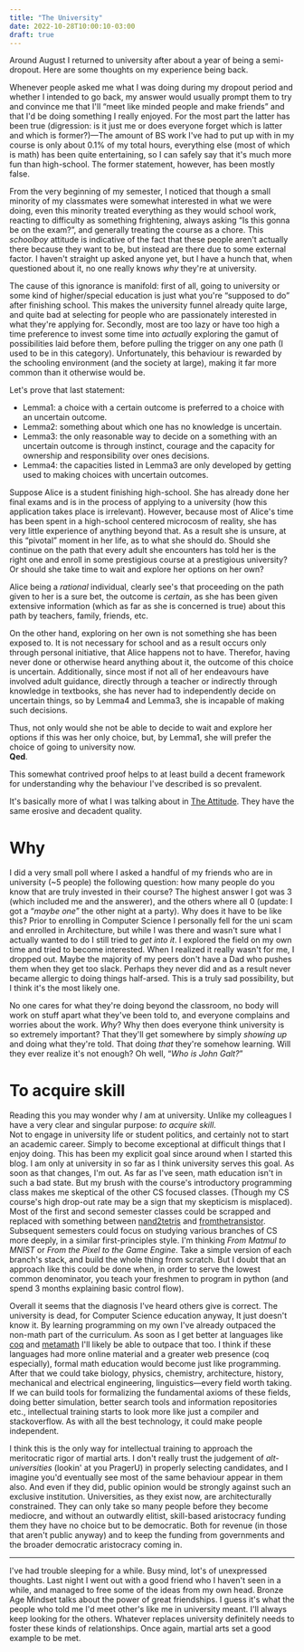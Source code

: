 ```yaml
---
title: "The University"
date: 2022-10-28T10:00:10-03:00
draft: true
---
```


Around August I returned to university after about a year of being a
semi-dropout. Here are some thoughts on my experience being back.

Whenever people asked me what I was doing during my dropout
period and whether I intended to go back, my answer would usually prompt them
to try and convince me that I'll &ldquo;meet like minded people and make
friends&rdquo; and that I'd be doing something I really enjoyed. For the most
part the latter has been true (digression: is it just me or does everyone
forget which is latter and which is former?)&#8212;The amount of BS work I've
had to put up with in my course is only about 0.1% of my total hours,
everything else (most of which is math) has been quite entertaining, so I can
safely say that it's much more fun than high-school. The former statement,
however, has been mostly false.

From the very beginning of my semester, I noticed that though a small minority
of my classmates were somewhat interested in what we were doing, even this
minority treated everything as they would school work, reacting to difficulty
as something frightening, always asking &ldquo;Is this gonna be on the
exam?&rdquo;, and generally treating the course as a chore. This _schoolboy_
attitude is indicative of the fact that these people aren't actually there
because they want to be, but instead are there due to some external factor.
I haven't straight up asked anyone yet, but I have a hunch that, when
questioned about it, no one really knows _why_ they're at university.

The cause of this ignorance is manifold: first of all, going to university or
some kind of higher/special education is just what you're &ldquo;supposed to
do&rdquo; after finishing school. This makes the university funnel already
quite large, and quite bad at selecting for people who are passionately
interested in what they're applying for. Secondly, most are too lazy or have
too high a time preference to invest some time into _actually_ exploring the
gamut of possibilities laid before them, before pulling the trigger on any one
path (I used to be in this category). Unfortunately, this behaviour is rewarded
by the schooling environment (and the society at large), making it far more
common than it otherwise would be.

Let's prove that last statement:

- Lemma1: a choice with a certain outcome is preferred to a choice with an
  uncertain outcome.
- Lemma2: something about which one has no knowledge is uncertain.
- Lemma3: the only reasonable way to decide on a something with an uncertain
  outcome is through instinct, courage and the capacity for ownership and
  responsibility over ones decisions.
- Lemma4: the capacities listed in Lemma3 are only developed by getting used to
  making choices with uncertain outcomes.

Suppose Alice is a student finishing high-school. She has already done her
final exams and is in the process of applying to a university (how this
application takes place is irrelevant). However, because most of Alice's time
has been spent in a high-school centered microcosm of reality, she has very
little experience of anything beyond that. As a result she is unsure, at this
&ldquo;pivotal&rdquo; moment in her life, as to what she should do. Should she
continue on the path that every adult she encounters has told her is the right
one and enroll in some prestigious course at a prestigious university? Or
should she take time to wait and explore her options on her own?

Alice being a _rational_ individual, clearly see's that proceeding on the path
given to her is a sure bet, the outcome is _certain_, as she has been given
extensive information (which as far as she is concerned is true) about this
path by teachers, family, friends, etc.

On the other hand, exploring on her own is not something she has been exposed
to. It is not necessary for school and as a result occurs only through personal
initiative, that Alice happens not to have. Therefor, having never done or
otherwise heard anything about it, the outcome of this choice is uncertain.
Additionally, since most if not all of her endeavours have involved adult guidance,
directly through a teacher or indirectly through knowledge in textbooks, she
has never had to independently decide on uncertain things, so by Lemma4 and
Lemma3, she is incapable of making such decisions.

Thus, not only would she not be able to decide to wait and explore her options
if this was her only choice, but, by Lemma1, she will prefer the choice of
going to university now.  
__Qed__.

This somewhat contrived proof helps to at least build a decent framework for
understanding why the behaviour I've described is so prevalent.

It's basically more of what I was talking about in
[The Attitude](https://joaodear.xyz/blog/attitude).
They have the same erosive and decadent quality.

# Why

<!-- TODO develop these ideas more -->

I did a very small poll where I asked a handful of my friends who are in
university (~5 people) the following question: how many people do you know that
are truly invested in their course? The highest answer I got was 3 (which
included me and the answerer), and the others where all 0 (update: I got a
&ldquo;_maybe one_&rdquo; the other night at a party).
Why does it have to be like this? Prior to enrolling in Computer Science I
personally fell for the uni scam and enrolled in Architecture, but while I was
there and wasn't sure what I actually wanted to do I still tried to
_get into it_. I explored the field on my own time and tried to become
interested. When I realized it really wasn't for me, I dropped out.
Maybe the majority of my peers don't have a Dad who pushes them when they
get too slack. Perhaps they never did and as a result never became allergic
to doing things half-arsed. This is a truly sad possibility, but I think
it's the most likely one.

No one cares for what they're doing beyond the classroom, no body will work on
stuff apart what they've been told to, and everyone complains and worries about
the work. _Why_? Why then does everyone think university is so extremely
important? That they'll get somewhere by simply _showing up_ and doing what
they're told. That doing _that_ they're somehow learning. Will they ever realize
it's not enough? Oh well, &ldquo;_Who is John Galt?_&rdquo;

<!-- TODO needs rework
The previous paragraph should lead into this one, maybe some callbacks to The Attitude.
May be an opportunity to talk about stagnation or the absence of adventure.
Mention some more Atlas Shrugged?

Edit this:
The most common external factor that motivates people to go to university, is
money. And depending on where you live, university is probably a good
way to ensure you make money. The problem is that the kind of money most people
intend to make is the stable income kind of money, not the bombastic
_let's change the world and get rich_
kind of money. The second kind requires taking risks and assuming responsibility,
something that we've established is rare in the university-going population.
Apart from that, fervent competition and beating others at things is frowned upon.
After all, it's _anti-social_ to strive to be the best, to surpass everyone.

Taken together, the lack of true interest, the discouragement of competition
and the pursuit of economic safety and stability among students will not create
an environment of innovation and excellence, but one of stifling mediocrity.

The environment is not one of innovation and excellence, but one of stifling
mediocrity
-->

# To acquire skill

Reading this you may wonder why _I_ am at university. Unlike my
colleagues I have a very clear and singular purpose: _to acquire skill_.  
Not to engage in university life or student politics, and certainly not
to start an academic career. Simply to become exceptional at difficult things
that I enjoy doing.
This has been my explicit goal since around when I started this blog. I am only at
university in so far as I think university serves this goal. As soon as that
changes, I'm out. As far as I've seen, math education isn't in such a bad
state. But my brush with the course's introductory programming class makes me
skeptical of the other CS focused classes. (Though my CS course's high drop-out
rate may be a sign that my skepticism is misplaced). Most of the first and
second semester classes could be scrapped and replaced with something between
[nand2tetris](https://www.nand2tetris.org/) and
[fromthetransistor](https://github.com/geohot/fromthetransistor). Subsequent
semesters could focus on studying various branches of CS more deeply, in a
similar first-principles style. I'm thinking _From Matmul to MNIST_ or _From
the Pixel to the Game Engine_. Take a simple version of each branch's stack,
and build the whole thing from scratch.
But I doubt that an approach like this could be done when, in order to
serve the lowest common denominator, you teach your freshmen to program in
python (and spend 3 months explaining basic control flow).

Overall it seems that the diagnosis I've heard others give is correct. The
university is dead, for Computer Science education anyway, It just doesn't know
it. By learning programming on my own I've already outpaced the non-math part
of the curriculum. As soon as I get better at languages like
[coq](https://coq.inria.fr/) and [metamath](https://us.metamath.org/) I'll
likely be able to outpace that too. I think if these languages had more online
material and a greater web presence (coq especially), formal math education
would become just like programming. After that we could take biology, physics,
chemistry, architecture, history, mechanical and electrical engineering,
linguistics&#8212;every field worth taking. If we can build tools for
formalizing the fundamental axioms of these fields, doing better simulation,
better search tools and information repositories etc., intellectual training
starts to look more like just a compiler and stackoverflow. As with all the
best technology, it could make people independent.

I think this is the only way for intellectual training to approach the meritocratic
rigor of martial arts. I don't really trust the judgement of _alt-universities_
(lookin' at you PragerU) in properly selecting candidates, and I imagine you'd
eventually see most of the same behaviour appear in them also. And even if they
did, public opinion would be strongly against such an exclusive institution.
Universities, as they exist now, are architecturally constrained. They can only
take so many people before they become mediocre, and without an outwardly
elitist, skill-based aristocracy funding them they have no choice but to be
democratic. Both for revenue (in those that aren't public anyway) and to keep
the funding from governments and the broader democratic aristocracy coming in.

- - -

I've had trouble sleeping for a while. Busy mind, lot's of unexpressed
thoughts. Last night I went out with a good friend who I haven't seen in a
while, and managed to free some of the ideas from my own head. Bronze Age
Mindset talks about the power of great friendships. I guess it's what the
people who told me I'd meet other's like me in university meant. I'll always
keep looking for the others. Whatever replaces university definitely needs to
foster these kinds of relationships. Once again, martial arts set a good
example to be met.
